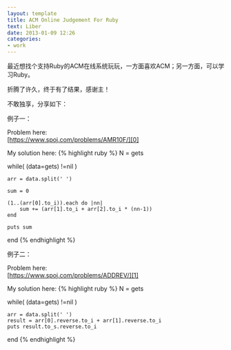 ```yaml
---
layout: template
title: ACM Online Judgement For Ruby
text: Liber
date: 2013-01-09 12:26
categories:
- work
---
```

最近想找个支持Ruby的ACM在线系统玩玩，一方面喜欢ACM；另一方面，可以学习Ruby。

折腾了许久，终于有了结果，感谢主！

不敢独享，分享如下：

例子一：

Problem here:  
[https://www.spoj.com/problems/AMR10F/][0]

My solution here: 
{% highlight ruby %}
N = gets

while( (data=gets) !=nil )

	arr = data.split(' ')

	sum = 0
	 
	(1..(arr[0].to_i)).each do |nn|
		sum += (arr[1].to_i + arr[2].to_i * (nn-1))
	end
	
	puts sum
	
end
{% endhighlight %}

例子二：

Problem here:  
[https://www.spoj.com/problems/ADDREV/][1]

My solution here: 
{% highlight ruby %}
N = gets

while( (data=gets) !=nil )

	arr = data.split(' ')
	result = arr[0].reverse.to_i + arr[1].reverse.to_i
	puts result.to_s.reverse.to_i
	
end
{% endhighlight %}

[0]: https://www.spoj.com/problems/AMR10F/
[1]: https://www.spoj.com/problems/ADDREV/
